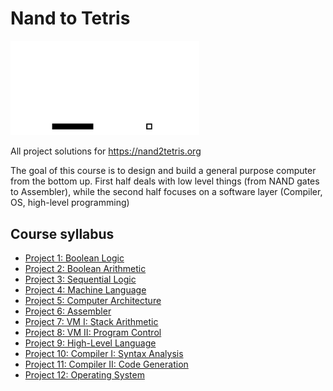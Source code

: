 # Nand to Tetris

<img width="60%" height="60%" src="projects/09/Snake/snake.gif">

All project solutions for https://nand2tetris.org

The goal of this course is to design and build a general purpose computer
from the bottom up. First half deals with low level things (from NAND gates to Assembler),
while the second half focuses on a software layer (Compiler, OS, high-level programming)

## Course syllabus
- [Project 1: Boolean Logic](projects/01)
- [Project 2: Boolean Arithmetic](projects/02)
- [Project 3: Sequential Logic](projects/03)
- [Project 4: Machine Language](projects/04)
- [Project 5: Computer Architecture](projects/05)
- [Project 6: Assembler](projects/06)
- [Project 7: VM I: Stack Arithmetic](projects/07)
- [Project 8: VM II: Program Control](projects/08)
- [Project 9: High-Level Language](projects/09)
- [Project 10: Compiler I: Syntax Analysis](projects/10)
- [Project 11: Compiler II: Code Generation](projects/11)
- [Project 12: Operating System](projects/12)

